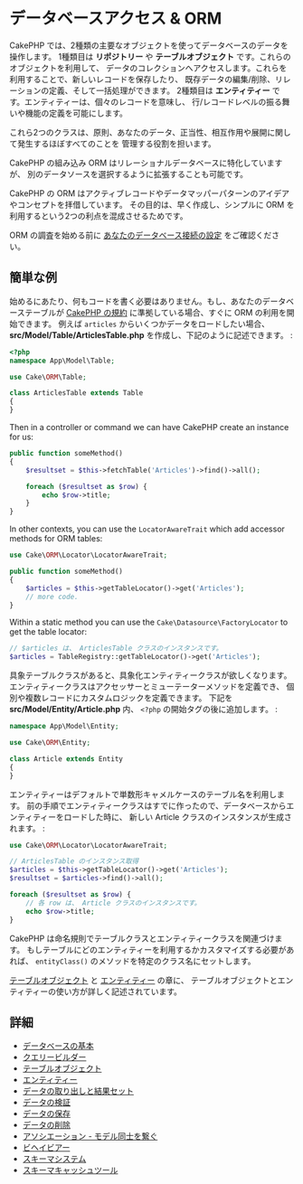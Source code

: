 # データベースアクセス & ORM

CakePHP では、2種類の主要なオブジェクトを使ってデータベースのデータを操作します。
1種類目は **リポジトリー** や **テーブルオブジェクト** です。これらのオブジェクトを利用して、
データのコレクションへアクセスします。これらを利用することで、新しいレコードを保存したり、
既存データの編集/削除、リレーションの定義、そして一括処理ができます。
2種類目は **エンティティー** です。エンティティーは、個々のレコードを意味し、
行/レコードレベルの振る舞いや機能の定義を可能にします。

これら2つのクラスは、原則、あなたのデータ、正当性、相互作用や展開に関して発生するほぼすべてのことを
管理する役割を担います。

CakePHP の組み込み ORM はリレーショナルデータベースに特化していますが、
別のデータソースを選択するように拡張することも可能です。

CakePHP の ORM はアクティブレコードやデータマッパーパターンのアイデアやコンセプトを拝借しています。
その目的は、早く作成し、シンプルに ORM を利用するという2つの利点を混成させるためです。

ORM の調査を始める前に [あなたのデータベース接続の設定](orm/database-basics#database-configuration)
をご確認ください。

## 簡単な例

始めるにあたり、何もコードを書く必要はありません。もし、あなたのデータベーステーブルが [CakePHP
の規約](intro/conventions#model-and-database-conventions) に準拠している場合、すぐに ORM の利用を開始できます。
例えば `articles` からいくつかデータをロードしたい場合、 **src/Model/Table/ArticlesTable.php** を作成し、下記のように記述できます。 :

``` php
<?php
namespace App\Model\Table;

use Cake\ORM\Table;

class ArticlesTable extends Table
{
}
```

Then in a controller or command we can have CakePHP create an instance for us:

``` php
public function someMethod()
{
    $resultset = $this->fetchTable('Articles')->find()->all();

    foreach ($resultset as $row) {
        echo $row->title;
    }
}
```

In other contexts, you can use the `LocatorAwareTrait` which add accessor methods for ORM tables:

``` php
use Cake\ORM\Locator\LocatorAwareTrait;

public function someMethod()
{
    $articles = $this->getTableLocator()->get('Articles');
    // more code.
}
```

Within a static method you can use the `Cake\Datasource\FactoryLocator`
to get the table locator:

``` php
// $articles は、 ArticlesTable クラスのインスタンスです。
$articles = TableRegistry::getTableLocator()->get('Articles');
```

具象テーブルクラスがあると、具象化エンティティークラスが欲しくなります。
エンティティークラスはアクセッサーとミューテーターメソッドを定義でき、
個別や複数レコードにカスタムロジックを定義できます。
下記を **src/Model/Entity/Article.php** 内、 `<?php` の開始タグの後に追加します。 :

``` php
namespace App\Model\Entity;

use Cake\ORM\Entity;

class Article extends Entity
{
}
```

エンティティーはデフォルトで単数形キャメルケースのテーブル名を利用します。
前の手順でエンティティークラスはすでに作ったので、データベースからエンティティーをロードした時に、
新しい Article クラスのインスタンスが生成されます。 :

``` php
use Cake\ORM\Locator\LocatorAwareTrait;

// ArticlesTable のインスタンス取得
$articles = $this->getTableLocator()->get('Articles');
$resultset = $articles->find()->all();

foreach ($resultset as $row) {
    // 各 row は、 Article クラスのインスタンスです。
    echo $row->title;
}
```

CakePHP は命名規則でテーブルクラスとエンティティークラスを関連づけます。
もしテーブルにどのエンティティーを利用するかカスタマイズする必要があれば、
`entityClass()` のメソッドを特定のクラス名にセットします。

[テーブルオブジェクト](orm/table-objects) と [エンティティー](orm/entities) の章に、
テーブルオブジェクトとエンティティーの使い方が詳しく記述されています。

## 詳細

- [データベースの基本](orm/database-basics)
- [クエリービルダー](orm/query-builder)
- [テーブルオブジェクト](orm/table-objects)
- [エンティティー](orm/entities)
- [データの取り出しと結果セット](orm/retrieving-data-and-resultsets)
- [データの検証](orm/validation)
- [データの保存](orm/saving-data)
- [データの削除](orm/deleting-data)
- [アソシエーション - モデル同士を繋ぐ](orm/associations)
- [ビヘイビアー](orm/behaviors)
- [スキーマシステム](orm/schema-system)
- [スキーマキャッシュツール](console-commands/schema-cache)
